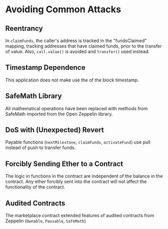# Avoiding Common Attacks

## Reentrancy

In `claimFunds`, the caller's address is tracked in the "fundsClaimed" mapping, tracking addresses that have claimed funds, prior to the transfer of value. Also, `call.value()` is avoided and `transfer()` used instead.

## Timestamp Dependence

This application does not make use the of the block timestamp.

## SafeMath Library

All mathematical operations have been replaced with methods from SafeMath imported from the Open Zeppelin library.

## DoS with (Unexpected) Revert

Payable functions (`nextMilestone`, `claimFunds`, `activateFund`) use pull instead of push to transfer funds.

## Forcibly Sending Ether to a Contract

The logic in functions in the contract are independent of the balance in the contract. Any ether forcibly sent into the contract will not affect the functionality of the contract.

## Audited Contracts

The marketplace contract extended features of audited contracts from Zeppelin (`Ownable`, `Pausable`, `SafeMath`)
